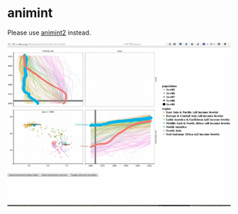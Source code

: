 animint
=======

Please use [animint2](https://github.com/stfkolev/animint2) instead.

[![WorldBank viz screenshot](screencast-WorldBank.gif)](http://cbio.ensmp.fr/~thocking/WorldBank-facets/)
